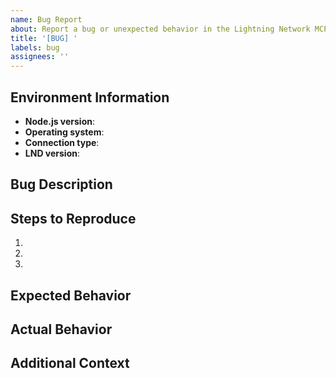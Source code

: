 ```yaml
---
name: Bug Report
about: Report a bug or unexpected behavior in the Lightning Network MCP Server
title: '[BUG] '
labels: bug
assignees: ''
---
```


## Environment Information

- **Node.js version**: <!-- e.g., 18.15.0 -->
- **Operating system**: <!-- e.g., Ubuntu 22.04, macOS 13.4 -->
- **Connection type**: <!-- LND direct, LNC, or mock -->
- **LND version**: <!-- e.g., 0.16.4-beta -->

## Bug Description

<!-- A clear and concise description of what the bug is -->

## Steps to Reproduce

1. <!-- First step -->
2. <!-- Second step -->
3. <!-- And so on... -->

## Expected Behavior

<!-- A clear and concise description of what you expected to happen -->

## Actual Behavior

<!-- A clear and concise description of what actually happened -->

## Additional Context

<!-- Add any other context, screenshots, or examples that might help -->
